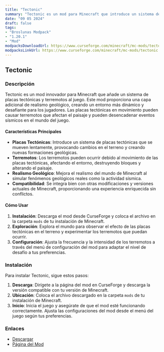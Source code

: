 ```yaml
---
title: "Tectonic"
summary: "Tectonic es un mod para Minecraft que introduce un sistema de placas tectónicas y terremotos, añadiendo una nueva capa de realismo geológico al juego y creando un entorno más dinámico y desafiante."
date: "09 05 2024"
draft: false
tags:
- "Broslunas Modpack"
- "1.20.1"
- "Mod"
modpacksDownloadUrl: https://www.curseforge.com/minecraft/mc-mods/tectonic/files/all?page=1&pageSize=20&version=1.20.1&gameVersionTypeId=1
modpacksLinkUrl: https://www.curseforge.com/minecraft/mc-mods/tectonic
---
```


## Tectonic

### Descripción

Tectonic es un mod innovador para Minecraft que añade un sistema de placas tectónicas y terremotos al juego. Este mod proporciona una capa adicional de realismo geológico, creando un entorno más dinámico y desafiante para los jugadores. Las placas tectónicas en movimiento pueden causar terremotos que afectan el paisaje y pueden desencadenar eventos sísmicos en el mundo del juego.

#### Características Principales

- **Placas Tectónicas**: Introduce un sistema de placas tectónicas que se mueven lentamente, provocando cambios en el terreno y creando nuevas formaciones geológicas.
- **Terremotos**: Los terremotos pueden ocurrir debido al movimiento de las placas tectónicas, afectando el entorno, destruyendo bloques y alterando el paisaje.
- **Realismo Geológico**: Mejora el realismo del mundo de Minecraft al simular fenómenos geológicos reales como la actividad sísmica.
- **Compatibilidad**: Se integra bien con otras modificaciones y versiones actuales de Minecraft, proporcionando una experiencia enriquecida sin conflictos.

#### Cómo Usar

1. **Instalación**: Descarga el mod desde CurseForge y coloca el archivo en la carpeta `mods` de tu instalación de Minecraft.
2. **Exploración**: Explora el mundo para observar el efecto de las placas tectónicas en el terreno y experimentar los terremotos que puedan ocurrir.
3. **Configuración**: Ajusta la frecuencia y la intensidad de los terremotos a través del menú de configuración del mod para adaptar el nivel de desafío a tus preferencias.

### Instalación

Para instalar Tectonic, sigue estos pasos:

1. **Descarga**: Dirígete a la página del mod en CurseForge y descarga la versión compatible con tu versión de Minecraft.
2. **Ubicación**: Coloca el archivo descargado en la carpeta `mods` de tu instalación de Minecraft.
3. **Inicio**: Inicia el juego y asegúrate de que el mod esté funcionando correctamente. Ajusta las configuraciones del mod desde el menú del juego según tus preferencias.

### Enlaces

- [Descargar](https://www.curseforge.com/minecraft/mc-mods/tectonic/files/all?page=1&pageSize=20&version=1.20.1&gameVersionTypeId=1)
- [Página del Mod](https://www.curseforge.com/minecraft/mc-mods/tectonic)
